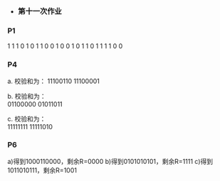 + ### 第十一次作业
### P1
1 1 1 0 1
0 1 1 0 0
1 0 0 1 0
1 1 0 1 1
1 1 0 0 
### P4   
a. 校验和为：
	11100110 11100001        
      
b. 校验和为：   
	01100000 01011011      

c. 校验和为：  
	11111111 11111010 

### P6
a)得到1000110000，剩余R=0000
b)得到0101010101，剩余R=1111
c)得到1011010111，剩余R=1001
